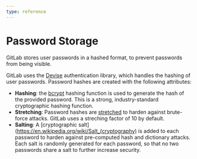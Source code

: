 ```yaml
---
type: reference
---
```


# Password Storage

GitLab stores user passwords in a hashed format, to prevent passwords from being visible.

GitLab uses the [Devise](https://github.com/plataformatec/devise) authentication library, which handles the hashing of user passwords. Password hashes are created with the following attributes:

- **Hashing**: the [bcrypt](https://en.wikipedia.org/wiki/Bcrypt) hashing function is used to generate the hash of the provided password. This is a strong, industry-standard cryptographic hashing function.
- **Stretching**: Password hashes are [stretched](https://en.wikipedia.org/wiki/Key_stretching) to harden against brute-force attacks. GitLab uses a streching factor of 10 by default.
- **Salting**: A [cryptographic salt](https://en.wikipedia.org/wiki/Salt_(cryptography) is added to each password to harden against pre-computed hash and dictionary attacks. Each salt is randomly generated for each password, so that no two passwords share a salt to further increase security.